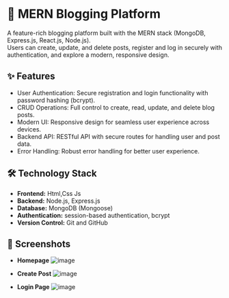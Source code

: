 # 📝 MERN Blogging Platform

A feature-rich blogging platform built with the MERN stack (MongoDB, Express.js, React.js, Node.js).  
Users can create, update, and delete posts, register and log in securely with authentication, and explore a modern, responsive design.

## ✨ Features

- User Authentication: Secure registration and login functionality with password hashing (bcrypt).
- CRUD Operations: Full control to create, read, update, and delete blog posts.
- Modern UI: Responsive design for seamless user experience across devices.
- Backend API: RESTful API with secure routes for handling user and post data.
- Error Handling: Robust error handling for better user experience.

## 🛠️ Technology Stack

- **Frontend:** Html,Css Js
- **Backend:** Node.js, Express.js
- **Database:** MongoDB (Mongoose)
- **Authentication:** session-based authentication, bcrypt
- **Version Control:** Git and GitHub

## 📸 Screenshots

- **Homepage**
  ![image](https://github.com/user-attachments/assets/6603332c-4e72-4600-b941-89939452c4af)
- **Create Post**
  ![image](https://github.com/user-attachments/assets/9446e929-b735-4e26-a6a9-75e49512274f)

- **Login Page**
  ![image](https://github.com/user-attachments/assets/2e8adfc8-be95-4988-bf8a-9ac4e687f567)




